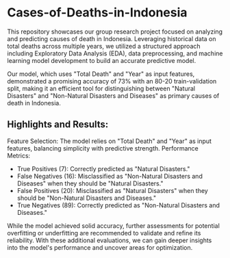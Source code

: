 # Cases-of-Deaths-in-Indonesia

This repository showcases our group research project focused on analyzing and predicting causes of death in Indonesia. Leveraging historical data on total deaths across multiple years, we utilized a structured approach including Exploratory Data Analysis (EDA), data preprocessing, and machine learning model development to build an accurate predictive model.

Our model, which uses "Total Death" and "Year" as input features, demonstrated a promising accuracy of 73% with an 80-20 train-validation split, making it an efficient tool for distinguishing between "Natural Disasters" and "Non-Natural Disasters and Diseases" as primary causes of death in Indonesia.

## Highlights and Results:
Feature Selection: The model relies on "Total Death" and "Year" as input features, balancing simplicity with predictive strength.
Performance Metrics:
- True Positives (7): Correctly predicted as "Natural Disasters."
- False Negatives (16): Misclassified as "Non-Natural Disasters and Diseases" when they should be "Natural Disasters."
- False Positives (20): Misclassified as "Natural Disasters" when they should be "Non-Natural Disasters and Diseases."
- True Negatives (89): Correctly predicted as "Non-Natural Disasters and Diseases."

While the model achieved solid accuracy, further assessments for potential overfitting or underfitting are recommended to validate and refine its reliability. With these additional evaluations, we can gain deeper insights into the model's performance and uncover areas for optimization.

